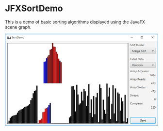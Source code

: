 # JFXSortDemo

This is a demo of basic sorting algorithms displayed using the JavaFX scene graph.

![Screenshot of merge sort](https://github.com/PerryHighCS/JFXSortDemo/blob/master/images/SortDemo.png?raw=true)

